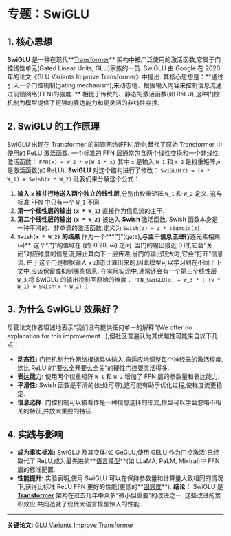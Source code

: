 # 专题：SwiGLU
## 1. 核心思想
**SwiGLU** 是一种在现代**[Transformer](./Lecture1-Transformer.md)** 架构中被广泛使用的激活函数,它属于门控线性单元(Gated Linear Units, GLU)家族的一员. 
SwiGLU 由 Google 在 2020 年的论文《GLU Variants Improve Transformer》中提出. 其核心思想是：**通过引入一个门控机制(gating mechanism),来动态地、根据输入内容来控制信息流通过前馈网络(FFN)的强度. **
相比于传统的、静态的激活函数(如 ReLU),这种门控机制为模型提供了更强的表达能力和更灵活的非线性变换. 
## 2. SwiGLU 的工作原理
SwiGLU 出现在 Transformer 的前馈网络(FFN)层中,替代了原始 Transformer 中使用的 ReLU 激活函数. 
一个标准的 FFN 层通常包含两个线性变换和一个非线性激活函数：
`FFN(x) = W_2 * σ(W_1 * x)`
其中 `x` 是输入,`W_1` 和 `W_2` 是权重矩阵,`σ` 是激活函数(如 ReLU). 
**SwiGLU** 对这个结构进行了修改：
`SwiGLU(x) = (x * W_1) ⊗ Swish(x * W_2)`
让我们来分解这个公式：
1.  **输入 `x` 被并行地送入两个独立的线性层**,分别由权重矩阵 `W_1` 和 `W_2` 定义. 这与标准 FFN 中只有一个 `W_1` 不同. 
2.  **第一个线性层的输出 `(x * W_1)`** 直接作为信息流的主干. 
3.  **第二个线性层的输出 `(x * W_2)`** 被送入 **Swish** 激活函数. Swish 函数本身是一种平滑的、非单调的激活函数,定义为 `Swish(z) = z * sigmoid(z)`. 
4.  **`Swish(x * W_2)` 的结果** 作为一个**“门”(gate)**,与主干信息流进行**逐元素相乘(`⊗`)**. 
这个“门”的值域在 (约-0.28, ∞) 之间. 当门的输出接近 0 时,它会“关闭”对应维度的信息流,阻止其向下一层传递;当门的输出较大时,它会“打开”信息流. 由于这个门是根据输入 `x` 动态计算出来的,因此模型可以学习到在不同上下文中,应该保留或抑制哪些信息. 
在实际实现中,通常还会有一个第三个线性层 `W_3`,将 SwiGLU 的输出投影回原始的维度：
`FFN_SwiGLU(x) = W_3 * ( (x * W_1) ⊗ Swish(x * W_2) )`
## 3. 为什么 SwiGLU 效果好？
尽管论文作者坦诚地表示“我们没有提供任何单一的解释”(We offer no explanation for this improvement...),但社区普遍认为其优越性可能来自以下几点：
*   **动态性:** 门控机制允许网络根据具体输入,自适应地调整每个神经元的激活程度,这比 ReLU 的“要么全开要么全关”的硬性门控要灵活得多. 
*   **表达能力:** 使用两个权重矩阵 `W_1` 和 `W_2` 增加了 FFN 层的参数量和表达能力. 
*   **平滑性:** Swish 函数是平滑的(处处可导),这可能有助于优化过程,使梯度流更稳定. 
*   **信息选择:** 门控机制可以被看作是一种信息选择的形式,模型可以学会忽略不相关的特征,并放大重要的特征. 
## 4. 实践与影响
*   **成为事实标准:** SwiGLU 及其变体(如 GeGLU,使用 GELU 作为门控激活)已经取代了 ReLU,成为最先进的**[语言模型](./Lecture1-Language-Models.md)**(如 LLaMA, PaLM, Mixtral)中 FFN 层的标准配置. 
*   **性能提升:** 实验表明,使用 SwiGLU 可以在保持参数量和计算量大致相同的情况下,获得比标准 ReLU FFN 更好的性能(更低的**[困惑度](./Lecture1-Perplexity.md)**). 
**结论：** SwiGLU 是 **[Transformer](./Lecture1-Transformer.md)** 架构在过去几年中众多“微小但重要”的改进之一. 这些改进的累积效应,共同造就了现代大语言模型惊人的性能. 
---
**关键论文:** [GLU Variants Improve Transformer](https://arxiv.org/abs/2002.05202)